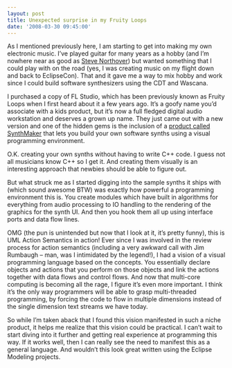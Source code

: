 ```yaml
---
layout: post
title: Unexpected surprise in my Fruity Loops
date: '2008-03-30 09:45:00'
---
```



As I mentioned previously here, I am starting to get into making my own electronic music. I’ve played guitar for many years as a hobby (and I’m nowhere near as good as [Steve Northover](http://4.bp.blogspot.com/_H4Kr0LHNMcQ/RfEGAJa4XwI/AAAAAAAAAHY/8VXI-t8jwzM/s1600-h/Steve.JPG)) but wanted something that I could play with on the road (yes, I was creating music on my flight down and back to EclipseCon). That and it gave me a way to mix hobby and work since I could build software synthesizers using the CDT and Wascana.

I purchased a copy of FL Studio, which has been previously known as Fruity Loops when I first heard about it a few years ago. It’s a goofy name you’d associate with a kids product, but it’s now a full fledged digital audio workstation and deserves a grown up name. They just came out with a new version and one of the hidden gems is the inclusion of a [product called SynthMaker](http://synthmaker.co.uk/) that lets you build your own software synths using a visual programming environment.

O.K. creating your own synths without having to write C++ code. I guess not all musicians know C++ so I get it. And creating them visually is an interesting approach that newbies should be able to figure out.

But what struck me as I started digging into the sample synths it ships with (which sound awesome BTW) was exactly how powerful a programming environment this is. You create modules which have built in algorithms for everything from audio processing to IO handling to the rendering of the graphics for the synth UI. And then you hook them all up using interface ports and data flow lines.

OMG (the pun is unintended but now that I look at it, it’s pretty funny), this is UML Action Semantics in action! Ever since I was involved in the review process for action semantics (including a very awkward call with Jim Rumbaugh – man, was I intimidated by the legend!), I had a vision of a visual programming language based on the concepts. You essentially declare objects and actions that you perform on those objects and link the actions together with data flows and control flows. And now that multi-core computing is becoming all the rage, I figure it’s even more important. I think it’s the only way programmers will be able to grasp multi-threaded programming, by forcing the code to flow in multiple dimensions instead of the single dimension text streams we have today.

So while I’m taken aback that I found this vision manifested in such a niche product, it helps me realize that this vision could be practical. I can’t wait to start diving into it further and getting real experience at programming this way. If it works well, then I can really see the need to manifest this as a general language. And wouldn’t this look great written using the Eclipse Modeling projects.


